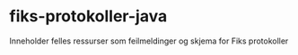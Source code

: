 # fiks-protokoller-java

Inneholder felles ressurser som feilmeldinger og skjema for Fiks protokoller
